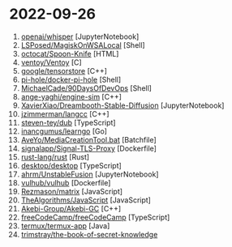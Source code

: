 # 2022-09-26

1. [openai/whisper](https://github.com/openai/whisper "") [JupyterNotebook]
2. [LSPosed/MagiskOnWSALocal](https://github.com/LSPosed/MagiskOnWSALocal "") [Shell]
3. [octocat/Spoon-Knife](https://github.com/octocat/Spoon-Knife "This repo is for demonstration purposes only.") [HTML]
4. [ventoy/Ventoy](https://github.com/ventoy/Ventoy "A new bootable USB solution.") [C]
5. [google/tensorstore](https://github.com/google/tensorstore "Library for reading and writing large multi-dimensional arrays.") [C++]
6. [pi-hole/docker-pi-hole](https://github.com/pi-hole/docker-pi-hole "Pi-hole in a docker container") [Shell]
7. [MichaelCade/90DaysOfDevOps](https://github.com/MichaelCade/90DaysOfDevOps "This repository is my documenting repository for learning the world of DevOps. I started this journey on the 1st January 2022 and I plan to run to March 31st for a complete 90-day romp on spending an hour a day including weekends to get a foundational knowledge across a lot of different areas that make up DevOps.") [Shell]
8. [ange-yaghi/engine-sim](https://github.com/ange-yaghi/engine-sim "Combustion engine simulator that generates realistic audio.") [C++]
9. [XavierXiao/Dreambooth-Stable-Diffusion](https://github.com/XavierXiao/Dreambooth-Stable-Diffusion "Implementation of Dreambooth (https://arxiv.org/abs/2208.12242) with Stable Diffusion") [JupyterNotebook]
10. [jzimmerman/langcc](https://github.com/jzimmerman/langcc "langcc: A Next-Generation Compiler Compiler") [C++]
11. [steven-tey/dub](https://github.com/steven-tey/dub "An open-source link shortener with built-in analytics + free custom domains.") [TypeScript]
12. [inancgumus/learngo](https://github.com/inancgumus/learngo "1000+ Hand-Crafted Go Examples, Exercises, and Quizzes") [Go]
13. [AveYo/MediaCreationTool.bat](https://github.com/AveYo/MediaCreationTool.bat "Universal MCT wrapper script for all Windows 10/11 versions from 1507 to 21H2!") [Batchfile]
14. [signalapp/Signal-TLS-Proxy](https://github.com/signalapp/Signal-TLS-Proxy "") [Dockerfile]
15. [rust-lang/rust](https://github.com/rust-lang/rust "Empowering everyone to build reliable and efficient software.") [Rust]
16. [desktop/desktop](https://github.com/desktop/desktop "Simple collaboration from your desktop") [TypeScript]
17. [ahrm/UnstableFusion](https://github.com/ahrm/UnstableFusion "A Stable Diffusion desktop frontend with inpainting, img2img and more!") [JupyterNotebook]
18. [vulhub/vulhub](https://github.com/vulhub/vulhub "Pre-Built Vulnerable Environments Based on Docker-Compose") [Dockerfile]
19. [Rezmason/matrix](https://github.com/Rezmason/matrix "matrix (web-based green code rain, made with love)") [JavaScript]
20. [TheAlgorithms/JavaScript](https://github.com/TheAlgorithms/JavaScript "Algorithms and Data Structures implemented in JavaScript for beginners, following best practices.") [JavaScript]
21. [Akebi-Group/Akebi-GC](https://github.com/Akebi-Group/Akebi-GC "The great software for some game that exploiting anime girls (and boys).") [C++]
22. [freeCodeCamp/freeCodeCamp](https://github.com/freeCodeCamp/freeCodeCamp "freeCodeCamp.org's open-source codebase and curriculum. Learn to code for free.") [TypeScript]
23. [termux/termux-app](https://github.com/termux/termux-app "Termux - a terminal emulator application for Android OS extendible by variety of packages.") [Java]
24. [trimstray/the-book-of-secret-knowledge](https://github.com/trimstray/the-book-of-secret-knowledge "A collection of inspiring lists, manuals, cheatsheets, blogs, hacks, one-liners, cli/web tools and more.") 
